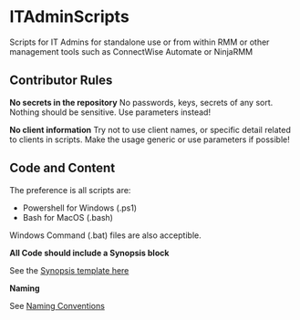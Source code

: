 # ITAdminScripts
Scripts for IT Admins for standalone use or from within RMM or other management tools such as ConnectWise Automate or NinjaRMM

## Contributor Rules

**No secrets in the repository**
No passwords, keys, secrets of any sort. Nothing should be sensitive.
Use parameters instead!

**No client information**
Try not to use client names, or specific detail related to clients in scripts.
Make the usage generic or use parameters if possible! 

## Code and Content
The preference is all scripts are:
- Powershell for Windows (.ps1)
- Bash for MacOS (.bash)

Windows Command (.bat) files are also acceptible.

**All Code should include a Synopsis block**

See the [Synopsis template here](https://github.com/andrewbadge/ITAdminScripts/blob/main/Help-and-Usage/Synopsis-Template.ps1)

**Naming**

See [Naming Conventions](https://github.com/andrewbadge/ITAdminScripts/blob/main/Help-and-Usage/Naming-Conventions.md)